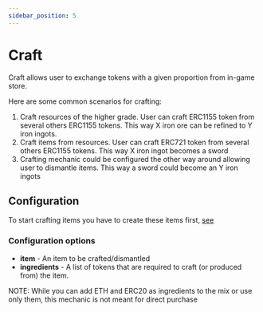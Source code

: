 ```yaml
---
sidebar_position: 5
---
```


# Craft

Craft allows user to exchange tokens with a given proportion from in-game store.

Here are some common scenarios for crafting:

1. Craft resources of the higher grade. User can craft ERC1155 token from several others ERC1155 tokens. 
   This way X iron ore can be refined to Y iron ingots.
2. Craft items from resources. User can craft ERC721 token from several others ERC1155 tokens. 
   This way X iron ingot becomes a sword
3. Crafting mechanic could be configured the other way around allowing user to dismantle items.
   This way a sword could become an Y iron ingots

## Configuration

To start crafting items you have to create these items first, [see](/docs/admin-panel/hierarchy/ERC1155/template/)

### Configuration options

- **item** - An item to be crafted/dismantled
- **ingredients** - A list of tokens that are required to craft (or produced from) the item. 

NOTE: While you can add ETH and ERC20 as ingredients to the mix or use only them, this mechanic is not meant for direct purchase


